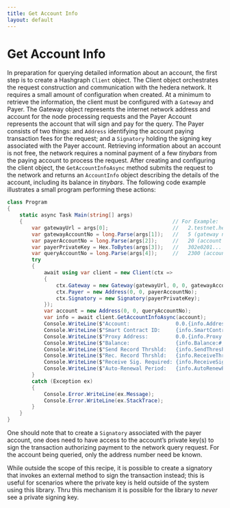 ```yaml
---
title: Get Account Info
layout: default
---
```


# Get Account Info

In preparation for querying detailed information about an account, the first step is to create a Hashgraph `Client` object.  The Client object orchestrates the request construction and communication with the hedera network. It requires a small amount of configuration when created. At a minimum to retrieve the information, the client must be configured with a `Gateway` and Payer. The Gateway object represents the internet network address and account for the node processing requests and the Payer Account represents the account that will sign and pay for the query.  The Payer consists of two things: and `Address` identifying the account paying transaction fees for the request; and a `Signatory` holding the signing key associated with the Payer account.  Retrieving information about an account is not free, the network requires a nominal payment of a few _tinybars_ from the paying account to process the request.  After creating and configuring the client object, the `GetAccountInfoAsync` method submits the request to the network and returns an `AccountInfo` object describing the details of the account, including its balance in _tinybars_.  The following code example illustrates a small program performing these actions:

```csharp
class Program
{
    static async Task Main(string[] args)
    {                                                 // For Example:
        var gatewayUrl = args[0];                     //   2.testnet.hedera.com:50211
        var gatewayAccountNo = long.Parse(args[1]);   //   5 (gateway node 0.0.5)
        var payerAccountNo = long.Parse(args[2]);     //   20 (account 0.0.20)
        var payerPrivateKey = Hex.ToBytes(args[3]);   //   302e0201... (48 byte Ed25519 private in hex)
        var queryAccountNo = long.Parse(args[4]);     //   2300 (account 0.0.2300)
        try
        {
            await using var client = new Client(ctx =>
            {
                ctx.Gateway = new Gateway(gatewayUrl, 0, 0, gatewayAccountNo);
                ctx.Payer = new Address(0, 0, payerAccountNo);
                ctx.Signatory = new Signatory(payerPrivateKey);
            });
            var account = new Address(0, 0, queryAccountNo);
            var info = await client.GetAccountInfoAsync(account);
            Console.WriteLine($"Account:               0.0.{info.Address.AccountNum}");
            Console.WriteLine($"Smart Contract ID:     {info.SmartContractId}");
            Console.WriteLine($"Proxy Address:         0.0.{info.Proxy.AccountNum}");
            Console.WriteLine($"Balance:               {info.Balance:#,#} tb");
            Console.WriteLine($"Send Record Thrshld:   {info.SendThresholdCreateRecord:#,#} tb");
            Console.WriteLine($"Rec. Record Thrshld:   {info.ReceiveThresholdCreateRecord:#,#} tb");
            Console.WriteLine($"Receive Sig. Required: {info.ReceiveSignatureRequired}");
            Console.WriteLine($"Auto-Renewal Period:   {info.AutoRenewPeriod}");
        }
        catch (Exception ex)
        {
            Console.Error.WriteLine(ex.Message);
            Console.Error.WriteLine(ex.StackTrace);
        }
    }
}
```

One should note that to create a `Signatory` associated with the payer account, one does need to have access to the account’s private key(s) to sign the transaction authorizing payment to the network query request.  For the account being queried, only the address number need be known.  

While outside the scope of this recipe, it is possible to create a signatory that invokes an external method to sign the transaction instead; this is useful for scenarios where the private key is held outside of the system using this library.  Thru this mechanism it is possible for the library to _never_ see a private signing key.
